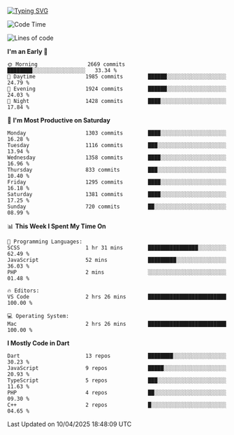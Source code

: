 
<a href="https://git.io/typing-svg"><img src="https://readme-typing-svg.demolab.com?font=Source+Code+Pro&pause=1000&random=false&width=435&lines=Hey+%F0%9F%A5%B6+iam+Yaskraz" alt="Typing SVG" /></a>
<!--START_SECTION:waka-->
![Code Time](http://img.shields.io/badge/Code%20Time-1%2C087%20hrs%2053%20mins-blue)

![Lines of code](https://img.shields.io/badge/From%20Hello%20World%20I%27ve%20Written-5.0%20million%20lines%20of%20code-blue)

**I'm an Early 🐤** 

```text
🌞 Morning                2669 commits        ████████░░░░░░░░░░░░░░░░░   33.34 % 
🌆 Daytime                1985 commits        ██████░░░░░░░░░░░░░░░░░░░   24.79 % 
🌃 Evening                1924 commits        ██████░░░░░░░░░░░░░░░░░░░   24.03 % 
🌙 Night                  1428 commits        ████░░░░░░░░░░░░░░░░░░░░░   17.84 % 
```
📅 **I'm Most Productive on Saturday** 

```text
Monday                   1303 commits        ████░░░░░░░░░░░░░░░░░░░░░   16.28 % 
Tuesday                  1116 commits        ███░░░░░░░░░░░░░░░░░░░░░░   13.94 % 
Wednesday                1358 commits        ████░░░░░░░░░░░░░░░░░░░░░   16.96 % 
Thursday                 833 commits         ███░░░░░░░░░░░░░░░░░░░░░░   10.40 % 
Friday                   1295 commits        ████░░░░░░░░░░░░░░░░░░░░░   16.18 % 
Saturday                 1381 commits        ████░░░░░░░░░░░░░░░░░░░░░   17.25 % 
Sunday                   720 commits         ██░░░░░░░░░░░░░░░░░░░░░░░   08.99 % 
```


📊 **This Week I Spent My Time On** 

```text
💬 Programming Languages: 
SCSS                     1 hr 31 mins        ████████████████░░░░░░░░░   62.49 % 
JavaScript               52 mins             █████████░░░░░░░░░░░░░░░░   36.03 % 
PHP                      2 mins              ░░░░░░░░░░░░░░░░░░░░░░░░░   01.48 % 

🔥 Editors: 
VS Code                  2 hrs 26 mins       █████████████████████████   100.00 % 

💻 Operating System: 
Mac                      2 hrs 26 mins       █████████████████████████   100.00 % 
```

**I Mostly Code in Dart** 

```text
Dart                     13 repos            ████████░░░░░░░░░░░░░░░░░   30.23 % 
JavaScript               9 repos             █████░░░░░░░░░░░░░░░░░░░░   20.93 % 
TypeScript               5 repos             ███░░░░░░░░░░░░░░░░░░░░░░   11.63 % 
PHP                      4 repos             ██░░░░░░░░░░░░░░░░░░░░░░░   09.30 % 
C++                      2 repos             █░░░░░░░░░░░░░░░░░░░░░░░░   04.65 % 
```




 Last Updated on 10/04/2025 18:48:09 UTC
<!--END_SECTION:waka-->
